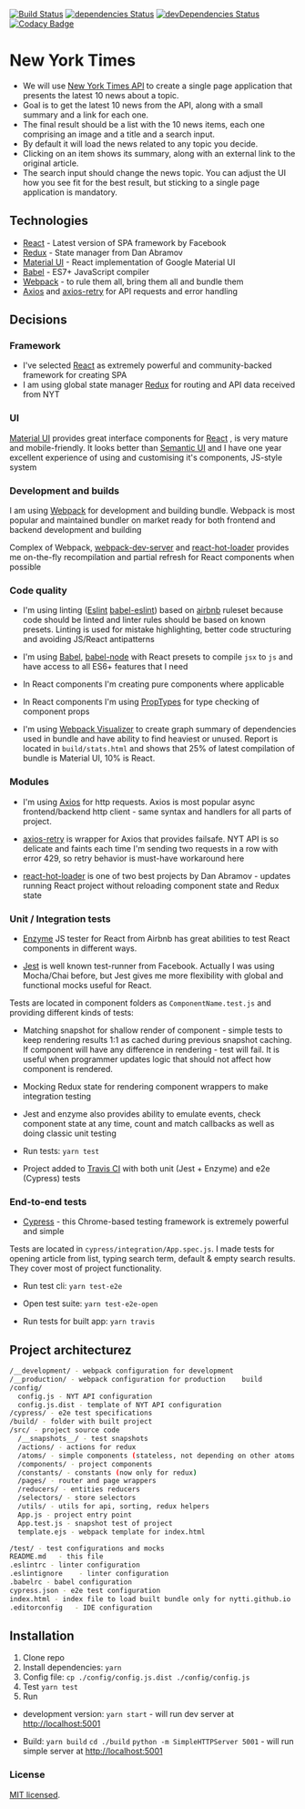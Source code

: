 [![Build Status](https://travis-ci.com/nytti/nytti.github.io.svg?branch=master)](https://travis-ci.com/nytti/nytti.github.io) [![dependencies Status](https://david-dm.org/nytti/nytti.github.io/status.svg)](https://david-dm.org/nytti/nytti.github.io) [![devDependencies Status](https://david-dm.org/nytti/nytti.github.io/dev-status.svg)](https://david-dm.org/nytti/nytti.github.io?type=dev) [![Codacy Badge](https://api.codacy.com/project/badge/Grade/9af05bd9e55b4d36bd34122c90e41122)](https://www.codacy.com/app/cavinsmith/nytti.github.io?utm_source=github.com&amp;utm_medium=referral&amp;utm_content=nytti/nytti.github.io&amp;utm_campaign=Badge_Grade)
# New York Times

  * We will use [New York Times API](http://api.nytimes.com/svc/search/v2/articlesearch.json?q=amsterdam&api-key=500a1fae747a4f67b6a52a44c853936d) to create a single page application that presents the latest 10 news about a topic.
  * Goal is to get the latest 10 news from the API, along with a small summary and a link for each one.
  * The final result should be a list with the 10 news items, each one comprising an image and a title and a search input.
  * By default it will load the news related to any topic you decide.
  * Clicking on an item shows its summary, along with an external link to the original article.
  * The search input should change the news topic. You can adjust the UI how you see fit for the best result, but sticking to a single page application is mandatory.

## Technologies

  * [React](https://reactjs.org/) - Latest version of SPA framework by Facebook
  * [Redux](https://redux.js.org/) - State manager from Dan Abramov
  * [Material UI](https://material-ui.com/) - React implementation of Google Material UI
  * [Babel](https://babeljs.io/) - ES7+ JavaScript compiler
  * [Webpack](https://webpack.js.org/) - to rule them all, bring them all and bundle them
  * [Axios](https://github.com/axios/axios) and [axios-retry](https://github.com/softonic/axios-retry) for API requests and error handling

## Decisions

### Framework

  * I've selected [React](https://reactjs.org/) as extremely powerful and community-backed framework for creating SPA
  * I am using global state manager [Redux](https://redux.js.org/) for routing and API data received from NYT

### UI

[Material UI](https://material-ui.com/) provides great interface components for [React](https://reactjs.org/) , is very mature and mobile-friendly. It looks better than [Semantic UI](https://semantic-ui.com/) and I have one year excellent experience of using and customising it's components, JS-style system

### Development and builds

I am using [Webpack](https://webpack.js.org/) for development and building bundle. Webpack is most popular and maintained bundler on market ready for both frontend and backend development and building

Complex of Webpack, [webpack-dev-server](https://webpack.js.org/configuration/dev-server/) and [react-hot-loader](https://github.com/gaearon/react-hot-loader) provides me on-the-fly recompilation and partial refresh for React components when possible

### Code quality
  * I'm using linting ([Eslint](https://eslint.org/) [babel-eslint](https://github.com/babel/babel-eslint)) based on [airbnb](https://www.npmjs.com/package/eslint-config-airbnb) ruleset because code should be linted and linter rules should be based on known presets. Linting is used for mistake highlighting, better code structuring and avoiding JS/React antipatterns

  * I'm using [Babel](https://babeljs.io/), [babel-node](https://babeljs.io/docs/en/babel-node) with React presets to compile `jsx` to `js` and have access to all ES6+ features that I need

  * In React components I'm creating pure components where applicable

  * In React components I'm using [PropTypes](https://reactjs.org/docs/typechecking-with-proptypes.html) for type checking of component props

  * I'm using [Webpack Visualizer](https://www.npmjs.com/package/webpack-visualizer-plugin) to create graph summary of dependencies used in bundle and have ability to find heaviest or unused. Report is located in `build/stats.html` and shows that 25% of latest compilation of bundle is Material UI, 10% is React.

### Modules

  * I'm using [Axios](https://github.com/axios/axios) for http requests. Axios is most popular async frontend/backend http client - same syntax and handlers for all parts of project.

  * [axios-retry](https://github.com/softonic/axios-retry)  is wrapper for Axios that provides failsafe. NYT API is so delicate and faints each time I'm sending two requests in a row with error 429, so retry behavior is must-have workaround here

  * [react-hot-loader](https://github.com/gaearon/react-hot-loader) is one of two best projects by Dan Abramov - updates running React project without reloading component state and Redux state

### Unit / Integration tests

  * [Enzyme](https://airbnb.io/projects/enzyme/) JS tester for React from Airbnb has great abilities to test React components in different ways.

  * [Jest](https://jestjs.io/) is well known test-runner from Facebook. Actually I was using Mocha/Chai before, but Jest gives me more flexibility with global and functional mocks useful for React.

Tests are located in component folders as `ComponentName.test.js` and providing different kinds of tests:

  * Matching snapshot for shallow render of component - simple tests to keep rendering results 1:1 as cached during previous snapshot caching. If component will have any difference in rendering - test will fail. It is useful when programmer updates logic that should not affect how component is rendered.

  * Mocking Redux state for rendering component wrappers to make integration testing

  * Jest and enzyme also provides ability to emulate events, check component state at any time, count and match callbacks as well as doing classic unit testing

  * Run tests: `yarn test`

  * Project added to [Travis CI](https://travis-ci.com/) with both unit (Jest + Enzyme) and e2e (Cypress) tests

### End-to-end tests

  * [Cypress](https://www.cypress.io/) - this Chrome-based testing framework is extremely powerful and simple

  Tests are located in `cypress/integration/App.spec.js`. I made tests for opening article from list, typing search term, default & empty search results. They cover most of project functionality.

  * Run test cli: `yarn test-e2e`

  * Open test suite: `yarn test-e2e-open`

  * Run tests for built app: `yarn travis`

## Project architecturez

```bash
/__development/ - webpack configuration for development
/__production/ - webpack configuration for production	 build
/config/
  config.js - NYT API configuration
  config.js.dist - template of NYT API configuration
/cypress/ - e2e test specifications
/build/ - folder with built project
/src/ - project source code
  /__snapshots__/ - test snapshots
  /actions/ - actions for redux
  /atoms/ - simple components (stateless, not depending on other atoms or components)
  /components/ - project components
  /constants/ - constants (now only for redux)
  /pages/ - router and page wrappers
  /reducers/ - entities reducers
  /selectors/ - store selectors
  /utils/ - utils for api, sorting, redux helpers
  App.js - project entry point
  App.test.js - snapshot test of project
  template.ejs - webpack template for index.html

/test/ - test configurations and mocks
README.md	- this file
.eslintrc - linter configuration
.eslintignore	 - linter configuration
.babelrc - babel configuration
cypress.json - e2e test configuration
index.html - index file to load built bundle only for nytti.github.io
.editorconfig	- IDE configuration
```

## Installation

1) Clone repo
2) Install dependencies: `yarn`
3) Config file: `cp ./config/config.js.dist ./config/config.js`
4) Test `yarn test`
5) Run

  * development version: `yarn start` - will run dev server at <http://localhost:5001>

  * Build:
    `yarn build`
    `cd ./build`
    `python -m SimpleHTTPServer 5001` - will run simple server at <http://localhost:5001>

### License

[MIT licensed](./LICENSE).
